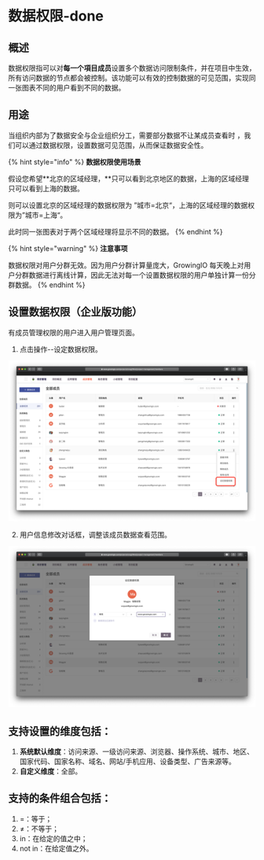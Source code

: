 # 数据权限-done

## **概述**

数据权限指可以对**每一个項目成员**设置多个数据访问限制条件，并在项目中生效，所有访问数据的节点都会被控制。该功能可以有效的控制数据的可见范围，实现同一张图表不同的用户看到不同的数据。

## **用途**

当组织内部为了数据安全与企业组织分工，需要部分数据不让某成员查看时 ，我们可以通过数据权限，设置数据可见范围，从而保证数据安全性。

{% hint style="info" %}
**数据权限使用场景**

假设您希望**北京的区域经理，**只可以看到北京地区的数据，上海的区域经理只可以看到上海的数据。

则可以设置北京的区域经理的数据权限为  ”城市=北京“，上海的区域经理的数据权限为”城市=上海“。

此时同一张图表对于两个区域经理将显示不同的数据。 
{% endhint %}

{% hint style="warning" %}
**注意事项**

数据权限对用户分群无效。因为用户分群计算量庞大，GrowingIO 每天晚上对用户分群数据进行离线计算，因此无法对每一个设置数据权限的用户单独计算一份分群数据。
{% endhint %}

## **设置数据权限（企业版功能）**

有成员管理权限的用户进入用户管理页面。

1. 点击操作--设定数据权限。 

![](../../.gitbook/assets/ying-mu-jie-tu-20200418-xia-wu-3.49.51.png)

2. 用户信息修改对话框，调整该成员数据查看范围。

![](../../.gitbook/assets/ying-mu-jie-tu-20200418-xia-wu-3.50.51.png)

## **支持设置的维度包括**：

1. **系统默认维度**：访问来源、一级访问来源、浏览器、操作系统、城市、地区、国家代码、国家名称、域名、网站/手机应用、设备类型、广告来源等。
2. **自定义维度**：全部。

## **支持的条件组合包括**：

1. =：等于；
2. ≠：不等于；
3. in：在给定的值之中；
4. not in：在给定值之外。

